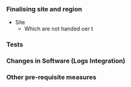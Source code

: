 

### Finalising site and region
- Site
	- Which are not handed oer t 


### Tests 
### Changes in Software (Logs Integration)
### Other pre-requisite measures
<!--stackedit_data:
eyJoaXN0b3J5IjpbMTMzMjg0NTNdfQ==
-->